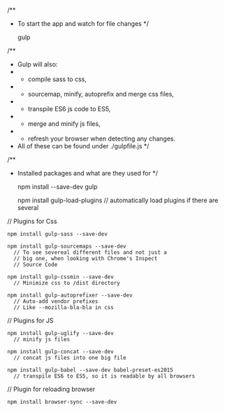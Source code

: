 /**
 * To start the app and watch for file changes
 */

    gulp

/**
 * Gulp will also:
 *  - compile sass to css,
 *  - sourcemap, minify, autoprefix and merge css files,
 *  - transpile ES6 js code to ES5,
 *  - merge and minify js files,
 *  - refresh your browser when detecting any changes.
 * All of these can be found under ./gulpfile.js
 */



/**
 * Installed packages and what are they used for
 */

    npm install --save-dev gulp

    npm install gulp-load-plugins
      // automatically load plugins if there are several 

// Plugins for Css

    npm install gulp-sass --save-dev 

    npm install gulp-sourcemaps --save-dev
      // To see severeal different files and not just a 
      // big one, when looking with Chrome's Inspect 
      // Source Code

    npm install gulp-cssmin --save-dev
      // Minimize css to /dist directory

    npm install gulp-autoprefixer --save-dev
      // Auto-add vendor prefixes
      // Like --mozilla-bla-bla in css


// Plugins for JS

    npm install gulp-uglify --save-dev
      // minify js files

    npm install gulp-concat --save-dev
      // concat js files into one big file

    npm install gulp-babel --save-dev babel-preset-es2015
      // transpile ES6 to ES5, so it is readable by all browsers

// Plugin for reloading browser

    npm install browser-sync --save-dev